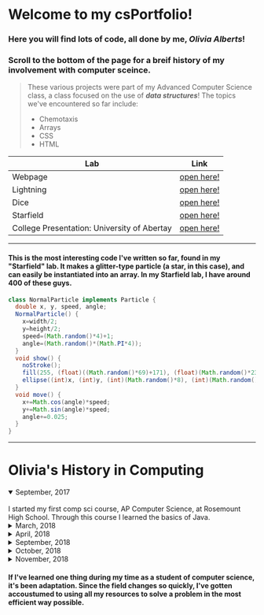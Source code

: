 # Welcome to my csPortfolio!
### Here you will find lots of code, all done by me, **_Olivia Alberts_**!
### Scroll to the bottom of the page for a breif history of my involvement with computer sceince.
> These various projects were part of my Advanced Computer Science class, a class focused on the use of **_data structures_**! The topics we've encountered so far include:
> - Chemotaxis
> - Arrays
> - CSS
> - HTML
>

Lab|Link
---|---
 Webpage | [open here!](https://albertsofc.github.io/dogPage/dogPage3//)
 Lightning | [open here!](https://albertsofc.github.io/lightning2/)
 Dice | [open here!](https://albertsofc.github.io/dice3/)
 Starfield | [open here!](https://albertsofc.github.io/starfield5/)
 College Presentation: University of Abertay | [open here!](https://albertsofc.github.io/starfield5/college.html)

___

#### This is the most interesting code I've written so far, found in my "Starfield" lab. It makes a glitter-type particle (a star, in this case), and can easily be instantiated into an array. In my Starfield lab, I have around 400 of these guys.
```Java
class NormalParticle implements Particle {
  double x, y, speed, angle;
  NormalParticle() {
    x=width/2;
    y=height/2;
    speed=(Math.random()*4)+1;
    angle=(Math.random()*(Math.PI*4));
  }
  void show() {
    noStroke();
    fill(255, (float)((Math.random()*69)+171), (float)(Math.random()*230));
    ellipse((int)x, (int)y, (int)(Math.random()*8), (int)(Math.random()*8));
  }
  void move() {
    x+=Math.cos(angle)*speed;
    y+=Math.sin(angle)*speed;
    angle+=0.025;
  }
}
```
___
# Olivia's History in Computing
<details open>
  <summary>September, 2017</summary>
  <br>
  I started my first comp sci course, AP Computer Science, at Rosemount High School. Through this course I learned the basics of Java.
  <br>
   </details>

<details>
  <summary>March, 2018</summary>
  <br>
  I started working as an instructor at the Community Ed organization Girls Who Code!
  Here, I work with elementary school aged girls to help inspire a love of coding within them, as well as help them to become comfortable with Java logic.
  <br>
  </details>
  
<details>
  <summary>April, 2018</summary>
  <br>
  Awarded "Certificate of Distinction" by the National Center of Women in Technology's Aspirations in Computing program.
  <br>
   </details>
 <details>
  <summary>September, 2018</summary>
  <br>
  Started Advanced Computer Science, a dual-enrollment program through a local community college. In this course I was introduced to CSS, JavaScript, and HTML, and expanded on my knowledge of Java.
  <br>
   </details>
 <details>
  <summary>October, 2018</summary>
  <br>
  Started my second term of Coding for Girls!
  <br>
   </details>
 <details>
  <summary>November, 2018</summary>
  <br>
  Started this year's Hack Club as a Leader. Took initiative to reach out to all math classes, not just computer science classes, to encourage students who haven't had experience with coding to come and see if they like it! Presented to coputer science classes as well. Every week, I spend an hour with these new coders, engaging them in the excitement of code! 
  <br>
   </details>
   
  #### If I've learned one thing during my time as a student of computer science, it's been adaptation. Since the field changes so quickly, I've gotten accoustumed to using all my resources to solve a problem in the most efficient way possible.

